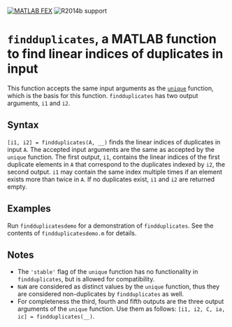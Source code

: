 [![MATLAB FEX](https://img.shields.io/badge/MATLAB%20FEX-findduplicates-blue.svg)](https://mathworks.com/matlabcentral/fileexchange/57532-findduplicates) ![R2014b support](https://img.shields.io/badge/supports-R2014b%20and%20up-brightgreen.svg)

# `findduplicates`, a MATLAB function to find linear indices of duplicates in input

This function accepts the same input arguments as the [`unique`](http://mathworks.com/help/matlab/ref/unique.html) function, which is the basis for this function. `findduplicates` has two output arguments, `i1` and `i2`.

## Syntax

`[i1, i2] = findduplicates(A, __)` finds the linear indices of duplicates in input `A`. The accepted input arguments are the same as accepted by the `unique` function. The first output, `i1`, contains the linear indices of the first duplicate elements in `A` that correspond to the duplicates indexed by `i2`, the second output. `i1` may contain the same index multiple times if an element exists more than twice in `A`. If no duplicates exist, `i1` and `i2` are returned empty.

## Examples

Run `findduplicatesdemo` for a demonstration of `findduplicates`. See the contents of `findduplicatesdemo.m` for details.

## Notes

 - The `'stable'` flag of the `unique` function has no functionality in `findduplicates`, but is allowed for compatibility.
 - `NaN` are considered as distinct values by the `unique` function, thus they are considered non-duplicates by `findduplicates` as well.
 - For completeness the third, fourth and fifth outputs are the three output arguments of the `unique` function. Use them as follows: `[i1, i2, C, ia, ic] = findduplicates(__)`.
